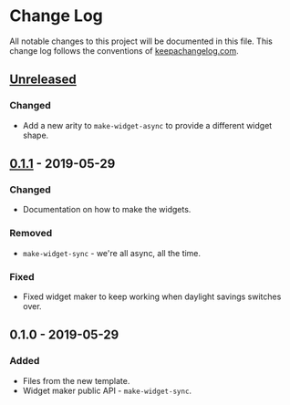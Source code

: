 # Change Log
All notable changes to this project will be documented in this file. This change log follows the conventions of [keepachangelog.com](http://keepachangelog.com/).

## [Unreleased]
### Changed
- Add a new arity to `make-widget-async` to provide a different widget shape.

## [0.1.1] - 2019-05-29
### Changed
- Documentation on how to make the widgets.

### Removed
- `make-widget-sync` - we're all async, all the time.

### Fixed
- Fixed widget maker to keep working when daylight savings switches over.

## 0.1.0 - 2019-05-29
### Added
- Files from the new template.
- Widget maker public API - `make-widget-sync`.

[Unreleased]: https://github.com/your-name/euler-lib/compare/0.1.1...HEAD
[0.1.1]: https://github.com/your-name/euler-lib/compare/0.1.0...0.1.1
